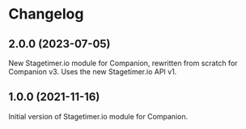 # Changelog

## 2.0.0 (2023-07-05)

New Stagetimer.io module for Companion, rewritten from scratch for Companion v3.
Uses the new Stagetimer.io API v1.

## 1.0.0 (2021-11-16)

Initial version of Stagetimer.io module for Companion.
